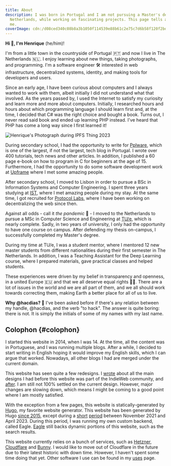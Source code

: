 ```yaml
---
title: About
description: I was born in Portugal and I am not pursuing a Master's degree in the
  Netherlands, while working on fascinating projects. This page tells a bit more about
  me.
coverImage: cdn:/d08ced340c08b8a3b1050f114539e88b61c2e75c7d6b58f120f2bd7fa469ec3f
---
```


**Hi 👋, I'm <span style="color: var(--c)">Henrique</span>** (he/him)!

I'm from a little town in the countryside of Portugal 🇵🇹 and now I live in The Netherlands 🇳🇱.  I enjoy learning about new things, taking photographs, and programming. I'm a software engineer 🛠 interested in web infrastructure, decentralized systems, identity, and making tools for developers and users.

<!--more-->

Since an early age, I have been curious about computers and I always wanted to work with them, albeit initially I did not understand what that involved. As the years passed by, I used the Internet to satisfy my curiosity and learn more and more about computers. Initially, I researched hours and hours about which programming language I should learn first and, at the time, I decided that C# was the right choice and bought a book. Turns out, I never read said book and ended up learning PHP instead. I've heard that PHP has come a long way since I first learned it!

![Henrique's Photograph during IPFS Thing 2023](cdn:/d08ced340c08b8a3b1050f114539e88b61c2e75c7d6b58f120f2bd7fa469ec3f?class=fw&caption=false "Trying to give a talk.")

<style>
:root {
  --c-h: 21;
  --c-s: 27%;
  --c-l: 47%;
}
</style>

During secondary school, I had the opportunity to write for [Pplware](https://pplware.sapo.pt/), which is one of the largest, if not the largest, tech blog in Portugal. I wrote over 400 tutorials, tech news and other articles. In addition, I published a 60 page e-book on how to program in C for beginners at the age of 15. Furthermore, I had the opportunity to do some software development work at [Upframe](https://upframe.io/) where I met some amazing people.

After secondary school, I moved to Lisbon in order to pursue a BSc in Information Systems and Computer Engineering. I spent three years studying at [IST](https://tecnico.ulisboa.pt/pt/), where I met amazing people during my stay. At the same time, I got recruited for [Protocol Labs](https://protocol.ai/), where I have been working on decentralizing the web since then.

Against all odds - call it _the pandemic_ 🦠 - I moved to the Netherlands to pursue a MSc in Computer Science and Engineering at [TU/e](https://tue.nl), which is nearly complete. Sadly, in two years of university, I only had the opportunity to have one course on campus. After defending my thesis on-campus, I successfully completed my Master's degree.

During my time at TU/e, I was a student mentor, where I mentored 12 new master students from different nationalities during their first semester in The Netherlands. In addition, I was a Teaching Assistant for the Deep Learning course, where I prepared materials, gave practical classes and helped students.

These experiences were driven by my belief in transparency and openness, in a united Europe 🇪🇺 and that we all deserve equal rights 🏳️‍🌈. There are a lot of issues in the world and we are all part of them, and we all should work towards correcting them, making Earth a better place for all of us to live.

<div class="box" id="handle">

**Why @hacdias? 🤔** I've been asked before if there's any relation between my handle, @hacdias, and the verb "to hack". The answer is quite boring: there is not. It is simply the initials of some of my names with my last name.

</div>

## Colophon {#colophon}

I started this website in 2014, when I was 14. At the time, all the content was in Portuguese, and I was running multiple blogs. After a while, I decided to start writing in English hoping it would improve my English skills, which I can argue that worked. Nowadays, all other blogs I had are merged under the current domain.

This website has seen quite a few redesigns. I [wrote](/2022/03/25/my-website-before-indieweb) about all the main designs I had before this website was part of the IndieWeb community, and [after](/2022/06/18/my-website-after-indieweb). I am still not 100% settled on the current design. However, major changes are slowing down, which means I might be coming to a good point where I am mostly satisfied.

With the exception from a few pages, this website is statically-generated by [Hugo][hugo], my favorite website generator. This website has been generated by Hugo [since 2015][hello-hugo], except during a [short][bye-hugo] [period][hello-again] between November 2021 and April 2023. During this period, I was running my own custom backend, called Eagle. [Eagle] still backs dynamic portions of this website, such as the search results.

This website currently relies on a bunch of services, such as [Hetzner](https://www.hetzner.com/), [Cloudflare](https://www.cloudflare.com/) and [Bunny](https://bunny.net/). I would like to move out of Cloudflare in the future due to their latest historic with down time. However, I haven't spent some time doing that yet. Other software I use can be found in my [uses] page.

[hugo]: https://gohugo.io/
[hello-hugo]: /2015/08/12/farewell-wordpress-hello-hugo/
[bye-hugo]: /2021/11/19/farewell-hugo-hello-eagle/
[hello-again]: /2023/06/13/farewell-eagle-kinda-hello-hugo/
[eagle]: https://github.com/hacdias/eagle
[uses]: /uses/
